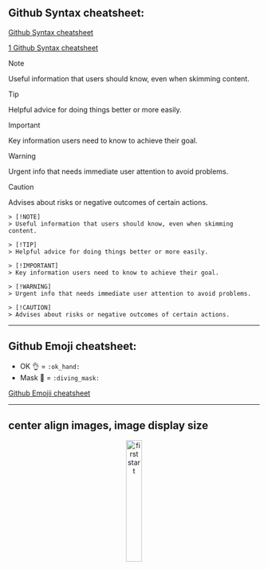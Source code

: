 ## Github Syntax cheatsheet:
[Github Syntax cheatsheet](https://docs.github.com/de/get-started/writing-on-github/getting-started-with-writing-and-formatting-on-github/basic-writing-and-formatting-syntax)

[1 Github Syntax cheatsheet](https://github.com/lifeparticle/Markdown-Cheatsheet)

> [!NOTE]
> Useful information that users should know, even when skimming content.

> [!TIP]
> Helpful advice for doing things better or more easily.

> [!IMPORTANT]
> Key information users need to know to achieve their goal.

> [!WARNING]
> Urgent info that needs immediate user attention to avoid problems.

> [!CAUTION]
> Advises about risks or negative outcomes of certain actions.

```
> [!NOTE]
> Useful information that users should know, even when skimming content.

> [!TIP]
> Helpful advice for doing things better or more easily.

> [!IMPORTANT]
> Key information users need to know to achieve their goal.

> [!WARNING]
> Urgent info that needs immediate user attention to avoid problems.

> [!CAUTION]
> Advises about risks or negative outcomes of certain actions.

```
----

## Github Emoji cheatsheet:
- OK :ok_hand: = `:ok_hand:`
- Mask 🤿 = `:diving_mask:`

[Github Emojii cheatsheet](https://github.com/ikatyang/emoji-cheat-sheet/blob/master/README.md) 

----

## center align images, image display size


<p align="center" width="100%">
    <img width="25%" src="https://github.com/user-attachments/assets/91d50e8e-3aa6-418a-b091-d97c9c29079f" alt="first start">
</p>
